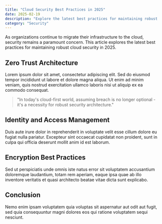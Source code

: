 ```yaml
---
title: "Cloud Security Best Practices in 2025"
date: 2025-02-19
description: "Explore the latest best practices for maintaining robust cloud security in today's rapidly evolving technology landscape."
category: "Security"
---
```


As organizations continue to migrate their infrastructure to the cloud, security remains a paramount concern. This article explores the latest best practices for maintaining robust cloud security in 2025.

## Zero Trust Architecture

Lorem ipsum dolor sit amet, consectetur adipiscing elit. Sed do eiusmod tempor incididunt ut labore et dolore magna aliqua. Ut enim ad minim veniam, quis nostrud exercitation ullamco laboris nisi ut aliquip ex ea commodo consequat.

> "In today's cloud-first world, assuming breach is no longer optional - it's a necessity for robust security architecture."

## Identity and Access Management

Duis aute irure dolor in reprehenderit in voluptate velit esse cillum dolore eu fugiat nulla pariatur. Excepteur sint occaecat cupidatat non proident, sunt in culpa qui officia deserunt mollit anim id est laborum.

## Encryption Best Practices

Sed ut perspiciatis unde omnis iste natus error sit voluptatem accusantium doloremque laudantium, totam rem aperiam, eaque ipsa quae ab illo inventore veritatis et quasi architecto beatae vitae dicta sunt explicabo.

## Conclusion

Nemo enim ipsam voluptatem quia voluptas sit aspernatur aut odit aut fugit, sed quia consequuntur magni dolores eos qui ratione voluptatem sequi nesciunt.
